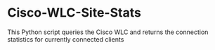 # Cisco-WLC-Site-Stats
This Python script queries the Cisco WLC and returns the connection statistics for currently connected clients
